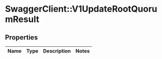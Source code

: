 # SwaggerClient::V1UpdateRootQuorumResult

## Properties
Name | Type | Description | Notes
------------ | ------------- | ------------- | -------------

